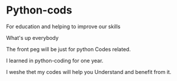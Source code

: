 # Python-cods
For education and helping to improve our skills

What's up everybody

The front peg will be just for python Codes related.

I learned in python-coding for one year.

I weshe thet my codes will help you Understand and benefit from it.
